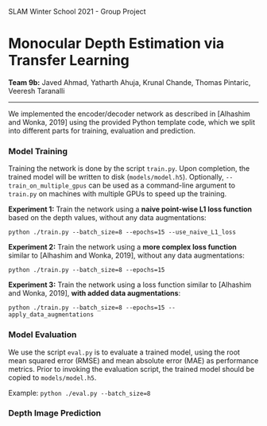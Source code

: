 SLAM Winter School 2021 - Group Project

# Monocular Depth Estimation via Transfer Learning

**Team 9b:** Javed Ahmad, Yatharth Ahuja, Krunal Chande, Thomas Pintaric, Veeresh Taranalli

------

We implemented the encoder/decoder network as described in [Alhashim and Wonka, 2019] using the provided Python template code, which we split into different parts for training, evaluation and prediction.

### Model Training

Training the network is done by the script `train.py`. Upon completion, the trained model will be written to disk (`models/model.h5`). Optionally, `--train_on_multiple_gpus` can be used as a command-line argument to `train.py` on machines with multiple GPUs to speed up the training.

**Experiment 1:** Train the network using a **naive point-wise L1 loss function** based on the depth values, without any data augmentations:

`python ./train.py --batch_size=8 --epochs=15 --use_naive_L1_loss`

**Experiment 2:** Train the network using a **more complex loss function** similar to [Alhashim and Wonka, 2019], without any data augmentations:

`python ./train.py --batch_size=8 --epochs=15`

**Experiment 3:** Train the network using a loss function similar to [Alhashim and Wonka, 2019], **with added data augmentations**:

`python ./train.py --batch_size=8 --epochs=15 --apply_data_augmentations`

### Model Evaluation

We use the script `eval.py` is to evaluate a trained model, using the root mean squared error (RMSE) and mean absolute error (MAE) as performance metrics. Prior to invoking the evaluation script, the trained model should be copied to `models/model.h5`.

Example: `python ./eval.py --batch_size=8`

### Depth Image Prediction
